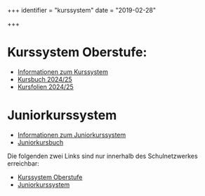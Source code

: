 +++
identifier = "kurssystem"
date = "2019-02-28"

+++

# Kurssystem Oberstufe:

* [Informationen zum Kurssystem](/Informationen_Homepage_fertig_2022.pdf)
* [Kursbuch 2024/25](/Vorschau_auf_das_Kursbuch_2024_25.pdf)
* [Kursfolien 2024/25](/Kursfolien_2024_25_alles_2.pdf)

# Juniorkurssystem

* [Informationen zum Juniorkurssystem](/Informationen_Homepage_Juniorkurssystem.pdf)
* [Juniorkursbuch](</Juniorkursbuch 2025_26.pdf>)


Die folgenden zwei Links sind nur innerhalb des Schulnetzwerkes erreichbar:

* [Kurssystem Oberstufe](http://student.petersgasse.at/index.htm)
* [Juniorkurssystem](http://student.petersgasse.at/juniorindex.htm)
